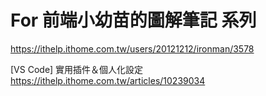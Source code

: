 # For 前端小幼苗的圖解筆記 系列

https://ithelp.ithome.com.tw/users/20121212/ironman/3578

[VS Code] 實用插件＆個人化設定
https://ithelp.ithome.com.tw/articles/10239034